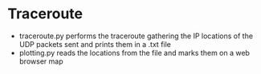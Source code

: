 # Traceroute

- traceroute.py performs the traceroute gathering the IP locations of the UDP packets sent and prints them in a .txt file
- plotting.py reads the locations from the file and marks them on a web browser map
